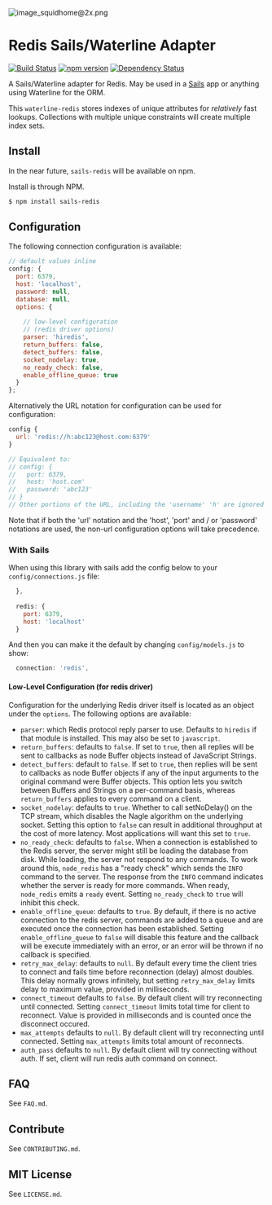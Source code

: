 ![image_squidhome@2x.png](http://i.imgur.com/RIvu9.png)

# Redis Sails/Waterline Adapter 
[![Build Status](https://travis-ci.org/Kallikrein/sails-redis.svg?branch=master)](https://travis-ci.org/Kallikrein/sails-redis)
[![npm version](https://badge.fury.io/js/sails-redis.svg)](http://badge.fury.io/js/sails-redis)
[![Dependency Status](https://david-dm.org/balderdashy/sails-redis.svg)](https://david-dm.org/balderdashy/sails-redis)

A Sails/Waterline adapter for Redis. May be used in a [Sails](https://github.com/balderdashy/sails) app or anything using Waterline for the ORM.

This `waterline-redis` stores indexes of unique attributes for *relatively* fast lookups. Collections with multiple unique constraints will create multiple index sets.


## Install

In the near future, `sails-redis` will be available on npm.

Install is through NPM.

```bash
$ npm install sails-redis
```

## Configuration

The following connection configuration is available:

```javascript
// default values inline
config: {
  port: 6379,
  host: 'localhost',
  password: null,
  database: null,
  options: {
  
    // low-level configuration
    // (redis driver options)
    parser: 'hiredis',
    return_buffers: false,
    detect_buffers: false,
    socket_nodelay: true,
    no_ready_check: false,
    enable_offline_queue: true
  }
};
```

Alternatively the URL notation for configuration can be used for configuration:

``` javascript
config {
  url: 'redis://h:abc123@host.com:6379'
}

// Equivalent to:
// config: {
//   port: 6379,
//   host: 'host.com'
//   password: 'abc123'
// }
// Other portions of the URL, including the 'username' 'h' are ignored
```

Note that if both the 'url' notation and the 'host', 'port' and / or 'password' notations are used, the non-url configuration options will take precedence.

### With Sails

When using this library with sails add the config below to your `config/connections.js` file:

```js
  },
  
  redis: {
    port: 6379,
    host: 'localhost'
  }

```

And then you can make it the default by changing `config/models.js` to show:

```js
  connection: 'redis',
```

#### Low-Level Configuration (for redis driver)

Configuration for the underlying Redis driver itself is located as an object under the `options`.  The following options are available:

* `parser`: which Redis protocol reply parser to use.  Defaults to `hiredis` if that module is installed.
This may also be set to `javascript`.
* `return_buffers`: defaults to `false`.  If set to `true`, then all replies will be sent to callbacks as node Buffer
objects instead of JavaScript Strings.
* `detect_buffers`: default to `false`. If set to `true`, then replies will be sent to callbacks as node Buffer objects
if any of the input arguments to the original command were Buffer objects.
This option lets you switch between Buffers and Strings on a per-command basis, whereas `return_buffers` applies to
every command on a client.
* `socket_nodelay`: defaults to `true`. Whether to call setNoDelay() on the TCP stream, which disables the
Nagle algorithm on the underlying socket.  Setting this option to `false` can result in additional throughput at the
cost of more latency.  Most applications will want this set to `true`.
* `no_ready_check`: defaults to `false`. When a connection is established to the Redis server, the server might still
be loading the database from disk.  While loading, the server not respond to any commands.  To work around this,
`node_redis` has a "ready check" which sends the `INFO` command to the server.  The response from the `INFO` command
indicates whether the server is ready for more commands.  When ready, `node_redis` emits a `ready` event.
Setting `no_ready_check` to `true` will inhibit this check.
* `enable_offline_queue`: defaults to `true`. By default, if there is no active
connection to the redis server, commands are added to a queue and are executed
once the connection has been established. Setting `enable_offline_queue` to
`false` will disable this feature and the callback will be execute immediately
with an error, or an error will be thrown if no callback is specified.
* `retry_max_delay`: defaults to `null`. By default every time the client tries to connect and fails time before
reconnection (delay) almost doubles. This delay normally grows infinitely, but setting `retry_max_delay` limits delay
to maximum value, provided in milliseconds.
* `connect_timeout` defaults to `false`. By default client will try reconnecting until connected. Setting `connect_timeout`
limits total time for client to reconnect. Value is provided in milliseconds and is counted once the disconnect occured.
* `max_attempts` defaults to `null`. By default client will try reconnecting until connected. Setting `max_attempts`
limits total amount of reconnects.
* `auth_pass` defaults to `null`. By default client will try connecting without auth. If set, client will run redis auth command on connect.

## FAQ

See `FAQ.md`.



## Contribute

See `CONTRIBUTING.md`.


## MIT License

See `LICENSE.md`.
